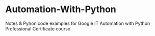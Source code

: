 # Automation-With-Python
Notes &amp; Pyhon code examples for Google IT Automation with Python Professional Certificate course
